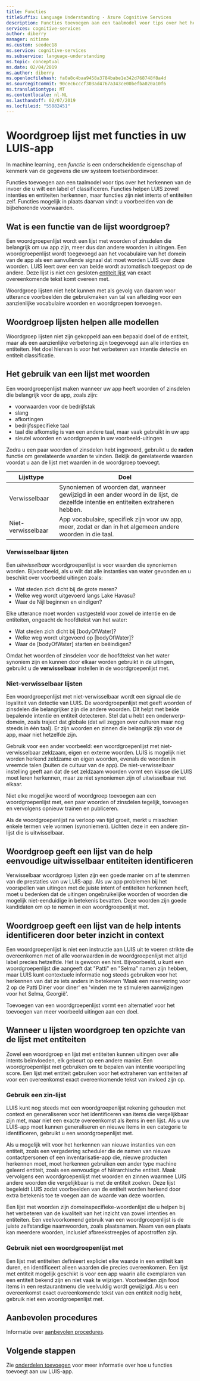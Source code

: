 ```yaml
---
title: Functies
titleSuffix: Language Understanding - Azure Cognitive Services
description: Functies toevoegen aan een taalmodel voor tips over het herkennen van de invoer die u wilt een label of classificeren.
services: cognitive-services
author: diberry
manager: nitinme
ms.custom: seodec18
ms.service: cognitive-services
ms.subservice: language-understanding
ms.topic: conceptual
ms.date: 02/04/2019
ms.author: diberry
ms.openlocfilehash: fa0a8c4baa9458a3784babe1e342d768748f8a4d
ms.sourcegitcommit: 90cec6cccf303ad4767a343ce00befba020a10f6
ms.translationtype: MT
ms.contentlocale: nl-NL
ms.lasthandoff: 02/07/2019
ms.locfileid: "55882451"
---
```

# <a name="phrase-list-features-in-your-luis-app"></a>Woordgroep lijst met functies in uw LUIS-app

In machine learning, een *functie* is een onderscheidende eigenschap of kenmerk van de gegevens die uw systeem toetsenbordinvoer. 

Functies toevoegen aan een taalmodel voor tips over het herkennen van de invoer die u wilt een label of classificeren. Functies helpen LUIS zowel intenties en entiteiten herkennen, maar functies zijn niet intents of entiteiten zelf. Functies mogelijk in plaats daarvan vindt u voorbeelden van de bijbehorende voorwaarden.  

## <a name="what-is-a-phrase-list-feature"></a>Wat is een functie van de lijst woordgroep?
Een woordgroepenlijst wordt een lijst met woorden of zinsdelen die belangrijk om uw app zijn, meer dus dan andere woorden in uitingen. Een woordgroepenlijst wordt toegevoegd aan het vocabulaire van het domein van de app als een aanvullende signaal dat moet worden LUIS over deze woorden. LUIS leert over een van beide wordt automatisch toegepast op de andere. Deze lijst is niet een gesloten [entiteit lijst](luis-concept-entity-types.md#types-of-entities) van exact overeenkomende tekst komt overeen met.

Woordgroep lijsten niet hebt kunnen met als gevolg van daarom voor utterance voorbeelden die gebruikmaken van tal van afleiding voor een aanzienlijke vocabulaire woorden en woordgroepen toevoegen.

## <a name="phrase-lists-help-all-models"></a>Woordgroep lijsten helpen alle modellen

Woordgroep lijsten niet zijn gekoppeld aan een bepaald doel of de entiteit, maar als een aanzienlijke verbetering zijn toegevoegd aan alle intenties en entiteiten. Het doel hiervan is voor het verbeteren van intentie detectie en entiteit classificatie.

## <a name="how-to-use-phrase-lists"></a>Het gebruik van een lijst met woorden

Een woordgroepenlijst maken wanneer uw app heeft woorden of zinsdelen die belangrijk voor de app, zoals zijn:

* voorwaarden voor de bedrijfstak
* slang
* afkortingen
* bedrijfsspecifieke taal
* taal die afkomstig is van een andere taal, maar vaak gebruikt in uw app
* sleutel woorden en woordgroepen in uw voorbeeld-uitingen

Zodra u een paar woorden of zinsdelen hebt ingevoerd, gebruikt u de **raden** functie om gerelateerde waarden te vinden. Bekijk de gerelateerde waarden voordat u aan de lijst met waarden in de woordgroep toevoegt.

|Lijsttype|Doel|
|--|--|
|Verwisselbaar|Synoniemen of woorden dat, wanneer gewijzigd in een ander woord in de lijst, de dezelfde intentie en entiteiten extraheren hebben.|
|Niet-verwisselbaar|App vocabulaire, specifiek zijn voor uw app, meer, zodat er dan in het algemeen andere woorden in die taal.|

### <a name="interchangeable-lists"></a>Verwisselbaar lijsten

Een *uitwisselbaar* woordgroepenlijst is voor waarden die synoniemen worden. Bijvoorbeeld, als u wilt dat alle instanties van water gevonden en u beschikt over voorbeeld uitingen zoals: 

* Wat steden zich dicht bij de grote meren? 
* Welke weg wordt uitgevoerd langs Lake Havasu?
* Waar de Nijl beginnen en eindigen? 

Elke utterance moet worden vastgesteld voor zowel de intentie en de entiteiten, ongeacht de hoofdtekst van het water: 

* Wat steden zich dicht bij [bodyOfWater]?
* Welke weg wordt uitgevoerd op [bodyOfWater]?
* Waar de [bodyOfWater] starten en beëindigen? 

Omdat het woorden of zinsdelen voor de hoofdtekst van het water synoniem zijn en kunnen door elkaar worden gebruikt in de uitingen, gebruikt u de **verwisselbaar** instellen in de woordgroepenlijst met. 

### <a name="non-interchangeable-lists"></a>Niet-verwisselbaar lijsten

Een woordgroepenlijst met niet-verwisselbaar wordt een signaal die de loyaliteit van detectie van LUIS. De woordgroepenlijst met geeft woorden of zinsdelen die belangrijker zijn die andere woorden. Dit helpt met beide bepalende intentie en entiteit detecteren. Stel dat u hebt een onderwerp-domein, zoals traject dat globale (dat wil zeggen over culturen maar nog steeds in één taal). Er zijn woorden en zinnen die belangrijk zijn voor de app, maar niet hetzelfde zijn. 

Gebruik voor een ander voorbeeld: een woordgroepenlijst met niet-verwisselbaar zeldzaam, eigen en externe woorden. LUIS is mogelijk niet worden herkend zeldzame en eigen woorden, evenals de woorden in vreemde talen (buiten de cultuur van de app). De niet-verwisselbaar instelling geeft aan dat de set zeldzaam woorden vormt een klasse die LUIS moet leren herkennen, maar ze niet synoniemen zijn of uitwisselbaar met elkaar.

Niet elke mogelijke woord of woordgroep toevoegen aan een woordgroepenlijst met, een paar woorden of zinsdelen tegelijk, toevoegen en vervolgens opnieuw trainen en publiceren. 

Als de woordgroepenlijst na verloop van tijd groeit, merkt u misschien enkele termen vele vormen (synoniemen). Lichten deze in een andere zin-lijst die is uitwisselbaar. 

<a name="phrase-lists-help-identify-simple-exchangeable-entities"></a>

## <a name="phrase-lists-help-identify-simple-interchangeable-entities"></a>Woordgroep geeft een lijst van de help eenvoudige uitwisselbaar entiteiten identificeren
Verwisselbaar woordgroep lijsten zijn een goede manier om af te stemmen van de prestaties van uw LUIS-app. Als uw app problemen bij het voorspellen van uitingen met de juiste intent of entiteiten herkennen heeft, moet u bedenken dat de uitingen ongebruikelijke woorden of woorden die mogelijk niet-eenduidige in betekenis bevatten. Deze woorden zijn goede kandidaten om op te nemen in een woordgroepenlijst met.

## <a name="phrase-lists-help-identify-intents-by-better-understanding-context"></a>Woordgroep geeft een lijst van de help intents identificeren door beter inzicht in context
Een woordgroepenlijst is niet een instructie aan LUIS uit te voeren strikte die overeenkomen met of alle voorwaarden in de woordgroepenlijst met altijd label precies hetzelfde. Het is gewoon een hint. Bijvoorbeeld, u kunt een woordgroepenlijst die aangeeft dat "Patti" en "Selma" namen zijn hebben, maar LUIS kunt contextuele informatie nog steeds gebruiken voor het herkennen van dat ze iets anders in betekenen 'Maak een reservering voor 2 op de Patti Diner voor diner' en 'vinden me te stimuleren aanwijzingen voor het Selma, Georgië'. 

Toevoegen van een woordgroepenlijst vormt een alternatief voor het toevoegen van meer voorbeeld uitingen aan een doel. 

## <a name="when-to-use-phrase-lists-versus-list-entities"></a>Wanneer u lijsten woordgroep ten opzichte van de lijst met entiteiten
Zowel een woordgroep en lijst met entiteiten kunnen uitingen over alle intents beïnvloeden, elk gebeurt op een andere manier. Een woordgroepenlijst met gebruiken om te bepalen van intentie voorspelling score. Een lijst met entiteit gebruiken voor het extraheren van entiteiten af voor een overeenkomst exact overeenkomende tekst van invloed zijn op. 

### <a name="use-a-phrase-list"></a>Gebruik een zin-lijst
LUIS kunt nog steeds met een woordgroepenlijst rekening gehouden met context en generaliseren voor het identificeren van items die vergelijkbaar zijn met, maar niet een exacte overeenkomst als items in een lijst. Als u uw LUIS-app moet kunnen generaliseren en nieuwe items in een categorie te identificeren, gebruikt u een woordgroepenlijst met. 

Als u mogelijk wilt voor het herkennen van nieuwe instanties van een entiteit, zoals een vergadering scheduler die de namen van nieuwe contactpersonen of een inventarisatie-app die, nieuwe producten herkennen moet, moet herkennen gebruiken een ander type machine geleerd entiteit, zoals een eenvoudige of hiërarchische entiteit. Maak vervolgens een woordgroepenlijst met woorden en zinnen waarmee LUIS andere woorden die vergelijkbaar is met de entiteit zoeken. Deze lijst begeleidt LUIS zodat voorbeelden van de entiteit worden herkend door extra betekenis toe te voegen aan de waarde van deze woorden. 

Een lijst met woorden zijn domeinspecifieke-woordenlijst die u helpen bij het verbeteren van de kwaliteit van het inzicht van zowel intenties en entiteiten. Een veelvoorkomend gebruik van een woordgroepenlijst is de juiste zelfstandige naamwoorden, zoals plaatsnamen. Naam van een plaats kan meerdere woorden, inclusief afbreekstreepjes of apostroffen zijn.
 
### <a name="dont-use-a-phrase-list"></a>Gebruik niet een woordgroepenlijst met 
Een lijst met entiteiten definieert expliciet elke waarde in een entiteit kan duren, en identificeert alleen waarden die precies overeenkomen. Een lijst met entiteit mogelijk geschikt is voor een app waarin alle exemplaren van een entiteit bekend zijn en niet vaak te wijzigen. Voorbeelden zijn food items in een restaurantmenu die veelvuldig wordt gewijzigd. Als u een overeenkomst exact overeenkomende tekst van een entiteit nodig hebt, gebruik niet een woordgroepenlijst met. 

## <a name="best-practices"></a>Aanbevolen procedures
Informatie over [aanbevolen procedures](luis-concept-best-practices.md).

## <a name="next-steps"></a>Volgende stappen

Zie [onderdelen toevoegen](luis-how-to-add-features.md) voor meer informatie over hoe u functies toevoegt aan uw LUIS-app.
